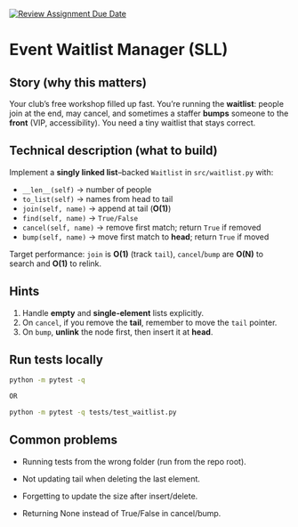 [![Review Assignment Due Date](https://classroom.github.com/assets/deadline-readme-button-22041afd0340ce965d47ae6ef1cefeee28c7c493a6346c4f15d667ab976d596c.svg)](https://classroom.github.com/a/Y0K_x94e)
# Event Waitlist Manager (SLL)

## Story (why this matters)
Your club’s free workshop filled up fast. You’re running the **waitlist**: people
join at the end, may cancel, and sometimes a staffer **bumps** someone to the
**front** (VIP, accessibility). You need a tiny waitlist that stays correct.

## Technical description (what to build)
Implement a **singly linked list**–backed `Waitlist` in `src/waitlist.py` with:

- `__len__(self)` → number of people
- `to_list(self)` → names from head to tail
- `join(self, name)` → append at tail (**O(1)**)
- `find(self, name)` → `True/False`
- `cancel(self, name)` → remove first match; return `True` if removed
- `bump(self, name)` → move first match to **head**; return `True` if moved

Target performance: `join` is **O(1)** (track `tail`), `cancel`/`bump` are **O(N)**
to search and **O(1)** to relink.

## Hints
1. Handle **empty** and **single-element** lists explicitly.
2. On `cancel`, if you remove the **tail**, remember to move the `tail` pointer.
3. On `bump`, **unlink** the node first, then insert it at **head**.

## Run tests locally
```bash
python -m pytest -q

OR

python -m pytest -q tests/test_waitlist.py
```
## Common problems
- Running tests from the wrong folder (run from the repo root).

- Not updating tail when deleting the last element.

- Forgetting to update the size after insert/delete.

- Returning None instead of True/False in cancel/bump.
